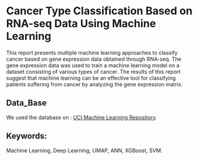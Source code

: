 # Cancer Type Classification Based on RNA-seq Data Using Machine Learning

This report presents multiple machine learning approaches to classify cancer based on gene expression data obtained through RNA-seq. The gene expression data was used to train a machine learning model on a dataset consisting of various types of cancer. The results of this report suggest that machine learning can be an effective tool for classifying patients suffering from cancer by analyzing the gene expression matrix.

## Data_Base

We used the database on : [UCI Machine Learning Repository](https://archive.ics.uci.edu/dataset/401/gene+expression+cancer+rna+seq).

## Keywords: 
Machine Learning, Deep Learning, UMAP, ANN, XGBoost, SVM.


